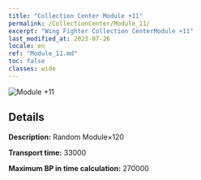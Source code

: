 ```yaml
---
title: "Collection Center Module +11"
permalink: /CollectionCenter/Module_11/
excerpt: "Wing Fighter Collection CenterModule +11"
last_modified_at: 2023-07-26
locale: en
ref: "Module_11.md"
toc: false
classes: wide
---
```



![Module +11](/images/cc/CC_Module_6.png)

## Details

  **Description:** Random Module×120

  **Transport time:** 33000

  **Maximum BP in time calculation:** 270000

